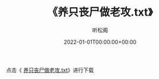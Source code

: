﻿---
title:  《养只丧尸做老攻.txt》
date:   2022-01-01T00:00:00+00:00
author: 听松阁
layout: post
permalink: /养只丧尸做老攻/
categories: 小说
tags: [小说]
---

点击《 [养只丧尸做老攻.txt](http://img.660000.xyz/bookstukust/book/bntxt/10/养只丧尸做老攻.txt)》进行下载